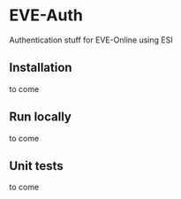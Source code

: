 # EVE-Auth
Authentication stuff for EVE-Online using ESI

## Installation
to come

## Run locally
to come

## Unit tests
to come
